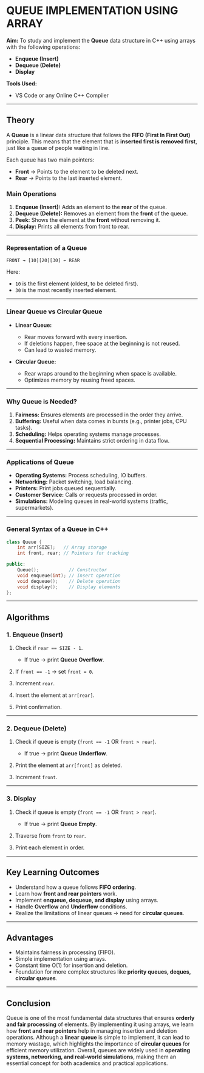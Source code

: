 
# QUEUE IMPLEMENTATION USING ARRAY

**Aim:**
To study and implement the **Queue** data structure in C++ using arrays with the following operations:

* **Enqueue (Insert)**
* **Dequeue (Delete)**
* **Display**

**Tools Used:**

* VS Code or any Online C++ Compiler

---

## Theory

A **Queue** is a linear data structure that follows the **FIFO (First In First Out)** principle. This means that the element that is **inserted first is removed first**, just like a queue of people waiting in line.

Each queue has two main pointers:

* **Front** → Points to the element to be deleted next.
* **Rear** → Points to the last inserted element.

### Main Operations

1. **Enqueue (Insert):** Adds an element to the **rear** of the queue.
2. **Dequeue (Delete):** Removes an element from the **front** of the queue.
3. **Peek:** Shows the element at the **front** without removing it.
4. **Display:** Prints all elements from front to rear.

---

### Representation of a Queue

```
FRONT → [10][20][30] ← REAR
```

Here:

* `10` is the first element (oldest, to be deleted first).
* `30` is the most recently inserted element.

---

### Linear Queue vs Circular Queue

* **Linear Queue:**

  * Rear moves forward with every insertion.
  * If deletions happen, free space at the beginning is not reused.
  * Can lead to wasted memory.

* **Circular Queue:**

  * Rear wraps around to the beginning when space is available.
  * Optimizes memory by reusing freed spaces.

---

### Why Queue is Needed?

1. **Fairness:** Ensures elements are processed in the order they arrive.
2. **Buffering:** Useful when data comes in bursts (e.g., printer jobs, CPU tasks).
3. **Scheduling:** Helps operating systems manage processes.
4. **Sequential Processing:** Maintains strict ordering in data flow.

---

### Applications of Queue

* **Operating Systems:** Process scheduling, IO buffers.
* **Networking:** Packet switching, load balancing.
* **Printers:** Print jobs queued sequentially.
* **Customer Service:** Calls or requests processed in order.
* **Simulations:** Modeling queues in real-world systems (traffic, supermarkets).

---

### General Syntax of a Queue in C++

```cpp
class Queue {
    int arr[SIZE];   // Array storage
    int front, rear; // Pointers for tracking

public:
    Queue();           // Constructor
    void enqueue(int); // Insert operation
    void dequeue();    // Delete operation
    void display();    // Display elements
};
```

---

## Algorithms

### 1. Enqueue (Insert)

1. Check if `rear == SIZE - 1`.

   * If true → print **Queue Overflow**.
2. If `front == -1` → set `front = 0`.
3. Increment `rear`.
4. Insert the element at `arr[rear]`.
5. Print confirmation.

---

### 2. Dequeue (Delete)

1. Check if queue is empty (`front == -1` OR `front > rear`).

   * If true → print **Queue Underflow**.
2. Print the element at `arr[front]` as deleted.
3. Increment `front`.

---

### 3. Display

1. Check if queue is empty (`front == -1` OR `front > rear`).

   * If true → print **Queue Empty**.
2. Traverse from `front` to `rear`.
3. Print each element in order.

---

## Key Learning Outcomes

* Understand how a queue follows **FIFO ordering**.
* Learn how **front and rear pointers** work.
* Implement **enqueue, dequeue, and display** using arrays.
* Handle **Overflow** and **Underflow** conditions.
* Realize the limitations of linear queues → need for **circular queues**.

---

## Advantages

* Maintains fairness in processing (FIFO).
* Simple implementation using arrays.
* Constant time O(1) for insertion and deletion.
* Foundation for more complex structures like **priority queues, deques, circular queues**.

---

## Conclusion

Queue is one of the most fundamental data structures that ensures **orderly and fair processing** of elements. By implementing it using arrays, we learn how **front and rear pointers** help in managing insertion and deletion operations. Although a **linear queue** is simple to implement, it can lead to memory wastage, which highlights the importance of **circular queues** for efficient memory utilization. Overall, queues are widely used in **operating systems, networking, and real-world simulations**, making them an essential concept for both academics and practical applications.

